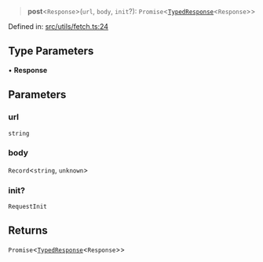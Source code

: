 > **post**\<`Response`\>(`url`, `body`, `init`?): `Promise`\<[`TypedResponse`](api/interfaces%5CTypedResponse.md)\<`Response`\>\>

Defined in: [src/utils/fetch.ts:24](https://github.com/bhavjitChauhan/khan-api/blob/67d30ab4498111952301bcaddbef9a132bf75105/src/utils/fetch.ts#L24)

## Type Parameters

• **Response**

## Parameters

### url

`string`

### body

`Record`\<`string`, `unknown`\>

### init?

`RequestInit`

## Returns

`Promise`\<[`TypedResponse`](api/interfaces%5CTypedResponse.md)\<`Response`\>\>
